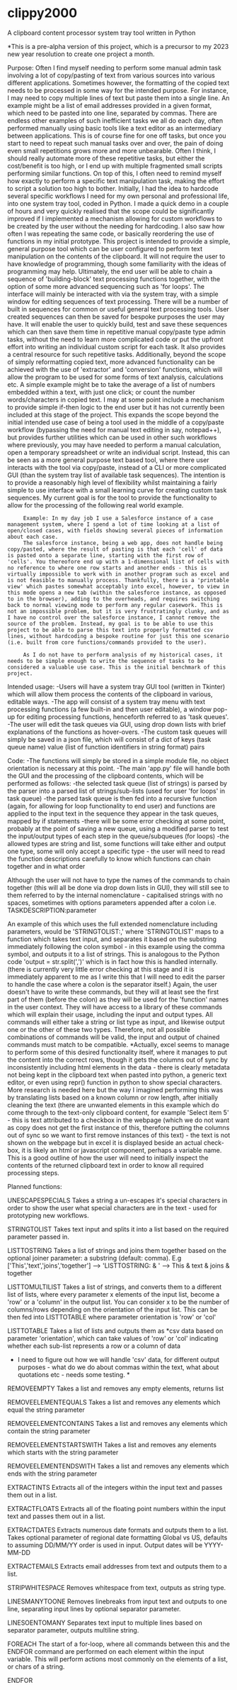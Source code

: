 # clippy2000
A clipboard content processor system tray tool written in Python

*This is a pre-alpha version of this project, which is a precursor to my 2023 new year resolution to create one project a month. 

Purpose: Often I find myself needing to perform some manual admin task involving a lot of copy/pasting of text from various sources into various different applications.
         Sometimes however, the formatting of the copied text needs to be processed in some way for the intended purpose. For instance, I may need to copy multiple lines of text but paste them into a single line.
         An example might be a list of email addresses provided in a given format, which need to be pasted into one line, separated by commas. There are endless other examples of such inefficient tasks we all do each day, often performed manually using basic tools like a text editor as an intermediary between applications. This is of course fine for one off tasks, but once you start to need to repeat such manual tasks over and over, the pain of doing even small repetitions grows more and more unbearable.
         Often I think, I should really automate more of these repetitive tasks, but either the cost/benefit is too high, or I end up with multiple fragmented small scripts performing similar functions.
         On top of this, I often need to remind myself how exactly to perform a specific text manipulation task, making the effort to script a solution too high to bother.
         Initially, I had the idea to hardcode several specific workflows I need for my own personal and professional life, into one system tray tool, coded in Python. I made a quick demo in a couple of hours and very quickly realised that the scope could be significantly improved if I implemented a mechanism allowing for custom workflows to be created by the user without the needing for hardcoding. I also saw how often I was repeating the same code, or basically reordering the use of functions in my initial prototype.
         This project is intended to provide a simple, general purpose tool which can be user configured to perform text manipulation on the contents of the clipboard. It will not require the user to have knowledge of programming,
         though some familiarity with the ideas of programming may help. Ultimately, the end user will be able to chain a sequence of 'building-block' text processing functions together, with the option of some more advanced sequencing such as 'for loops'.
         The interface will mainly be interacted with via the system tray, with a simple window for editing sequences of text processing. There will be a number of built in sequences for common or useful general text processing tools.
         User created sequences can then be saved for bespoke purposes the user may have. It will enable the user to quickly build, test and save these sequences which can then save them time in repetitive manual copy/paste type admin tasks, without the need to learn more complicated code or put the upfront effort into writing an individual custom script for each task. It also provides a central resource for such repetitive tasks.
         Additionally, beyond the scope of simply reformatting copied text, more advanced functionality can be achieved with the use of 'extractor' and 'conversion' functions, which will allow the program to be used for some forms of text analysis, calculations etc. A simple example might be to take the average of a list of numbers embedded within a text, with just one click; or count the number words/characters in copied text. I may at some point include a mechanism to provide simple if-then logic to the end user but it has not currently been included at this stage of the project. This expands the scope beyond the initial intended use case of being a tool used in the middle of a copy/paste workflow (bypassing the need for manual text editing in say, notepad++), but provides further utilities which can be used in other such workflows where previously, you may have needed to perform a manual calculation, open a temporary spreadsheet or write an individual script. Instead, this can be seen as a more general purpose text based tool, where there user interacts with the tool via copy/paste, instead of a CLI or more complicated GUI (than the system tray list of available task sequences). The intention is to provide a reasonably high level of flexibility whilst maintaining a fairly simple to use interface with a small learning curve for creating custom task sequences. My current goal is for the tool to provide the functionality to allow for the processing of the following real world example.

         Example: In my day job I use a Salesforce instance of a case management system, where I spend a lot of time looking at a list of open/closed cases, with fields showing several pieces of information about each case.
         The salesforce instance, being a web app, does not handle being copy/pasted, where the result of pasting is that each 'cell' of data is pasted onto a separate line, starting with the first row of 'cells'. You thereofore end up with a 1-dimensional list of cells with no reference to where one row starts and another ends - this is virtually impossible to work with in another program such as excel and is not feasible to manually process. Thankfully, there is a 'printable view' which pastes somewhat acceptably into excel, however, to view in this mode opens a new tab (within the salesforce instance, as opposed to in the browser), adding to the overheads, and requires switching back to normal viewing mode to perform any regular casework. This is not an impossible problem, but it is very frustratingly clunky, and as I have no control over the salesforce instance, I cannot remove the source of the problem. Instead, my goal is to be able to use this project to be able to parse this text into properly formatted csv lines, without hardcoding a bespoke routine for just this one scenario (i.e. built from core functions/commands provided to the user).

         As I do not have to perform analysis of my historical cases, it needs to be simple enough to write the sequence of tasks to be considered a valuable use case. This is the initial benchmark of this project.

Intended usage:
  -Users will have a system tray GUI tool (written in Tkinter) which will allow them process the contents of the clipboard in various, editable ways.
  -The app will consist of a system tray menu with text processing functions (a few built-in and then user editable), a window pop-up for editing processing functions, henceforth referred to as 'task queues'.
  -The user will edit the task queues via GUI, using drop down lists with brief explanations of the functions as hover-overs.
  -The custom task queues will simply be saved in a json file, which will consist of a dict of keys (task queue name) value (list of function identifiers in string format) pairs

Code:
  -The functions will simply be stored in a simple module file, no object orientation is necessary at this point.
  -The main 'app.py' file will handle both the GUI and the processing of the clipboard contents, which will be performed as follows:
    -the selected task queue (list of strings) is parsed by the parser into a parsed list of strings/sub-lists (used for user 'for loops' in task queue)
    -the parsed task queue is then fed into a recursive function (again, for allowing for loop functionality to end user) and functions are applied to the input text in the sequence they appear in the task queues, mapped by if statements
    -there will be some error checking at some point, probably at the point of saving a new queue, using a modified parser to test the input/output types of each step in the queue/subqueues (for loops)
    -the allowed types are string and list, some functions will take either and output one type, some will only accept a specific type - the user will need to read the function descriptions carefully to know which functions can chain together and in what order

Although the user will not have to type the names of the commands to chain together (this will all be done via drop down lists in GUI), they will still see to them referred to by the internal nomenclature -  capitalised strings with no spaces, sometimes with options parameters appended after a colon i.e. TASKDESCRIPTION:parameter

An example of this which uses the full extended nomenclature including parameters, would be 'STRINGTOLIST:,' where 'STRINGTOLIST' maps to a function which takes text input, and separates it based on the substring immediately following the colon symbol - in this example using the comma symbol, and outputs it to a list of strings. This is analogous to the Python code 'output = str.split(',')' which is in fact how this is handled internally. (there is currently very little error checking at this stage and it is immediately apparent to me as I write this that I will need to edit the parser to handle the case where a colon is the separator itself.) Again, the user doesn't have to write these commands, but they will at least see the first part of them (before the colon) as they will be used for the 'function' names in the user context. They will have access to a library of these commands which will explain their usage, including the input and output types. All commands will either take a string or list type as input, and likewise output one or the other of these two types. Therefore, not all possible combinations of commands will be valid, the input and output of chained commands must match to be compatible. *Actually, excel seems to manage to perform some of this desired functionality itself, where it manages to put the content into the correct rows, though it gets the columns out of sync by inconsistently including html elements in the data -  there is clearly metadata not being kept in the clipboard text when pasted into python, a generic text editor, or even using repr() function in python to show special characters. More research is needed here but the way I imagined performing this was by translating lists based on a known column or row length, after initially cleaning the text (there are unwanted elements in this example which do come through to the text-only clipboard content, for example 'Select item 5' - this is text attributed to a checkbox in the webpage (which we do not want as copy does not get the first instance of this, therefore putting the columns out of sync so we want to first remove instances of this text) - the text is not shown on the webpage but in excel it is displayed beside an actual check-box, it is likely an html or javascript component, perhaps a variable name. This is a good outline of how the user will need to initially inspect the contents of the returned clipboard text in order to know all required processing steps.

Planned functions:

  UNESCAPESPECIALS
  Takes a string a un-escapes it's special characters in order to show the user what special characters are in the text - used for prototyping new workflows.

  STRINGTOLIST
  Takes text input and splits it into a list based on the required parameter passed in.

  LISTTOSTRING
  Takes a list of strings and joins them together based on the optional joiner parameter: a substring (default: comma). E.g ['This','text','joins','together'] --> 'LISTTOSTRING: & ' --> This & text & joins & together

  LISTTOMULTILIST
  Takes a list of strings, and converts them to a different list of lists, where every parameter x elements of the input list, become a 'row' or a 'column' in the output list. You can consider x to be the number of columns/rows depending on the orientation of the input list. This can be then fed into LISTTOTABLE where parameter orientation is 'row' or 'col'

  LISTTOTABLE
  Takes a list of lists and outputs them as *csv data based on parameter 'orientation', which can take values of 'row' or 'col' indicating whether each sub-list represents a row or a column of data
  * I need to figure out how we will handle 'csv' data, for different output purposes - what do we do about commas within the text, what about quotations etc - needs some testing. *

  REMOVEEMPTY
  Takes a list and removes any empty elements, returns list

  REMOVEELEMENTEQUALS
  Takes a list and removes any elements which equal the string parameter

  REMOVEELEMENTCONTAINS
  Takes a list and removes any elements which contain the string parameter

  REMOVEELEMENTSTARTSWITH
  Takes a list and removes any elements which starts with the string parameter

  REMOVEELEMENTENDSWITH
  Takes a list and removes any elements which ends with the string parameter

  EXTRACTINTS
  Extracts all of the integers within the input text and passes them out in a list.

  EXTRACTFLOATS
  Extracts all of the floating point numbers within the input text and passes them out in a list.

  EXTRACTDATES
  Extracts numerous date formats and outputs them to a list. Takes optional parameter of regional date formatting Global vs US, defaults to assuming DD/MM/YY order is used in input. Output dates will be YYYY-MM-DD

  EXTRACTEMAILS
  Extracts email addresses from text and outputs them to a list.

  STRIPWHITESPACE
  Removes whitespace from text, outputs as string type.   

  LINESMANYTOONE
  Removes linebreaks from input text and outputs to one line, separating input lines by optional separator parameter.

  LINESOENTOMANY
  Separates text input to multiple lines based on separator parameter, outputs multiline string.

  FOREACH
  The start of a for-loop, where all commands between this and the ENDFOR command are performed on each element within the input variable. This will perform actions most commonly on the elements of a list, or chars of a string.

  ENDFOR
